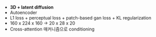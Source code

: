- **3D + latent diffusion**
- Autoencoder
- L1 loss + perceptual loss + patch-based gan loss + KL regularization
- 160 x 224 x 160 → 20 x 28 x 20
- Cross-attention 매커니즘으로 conditioning

